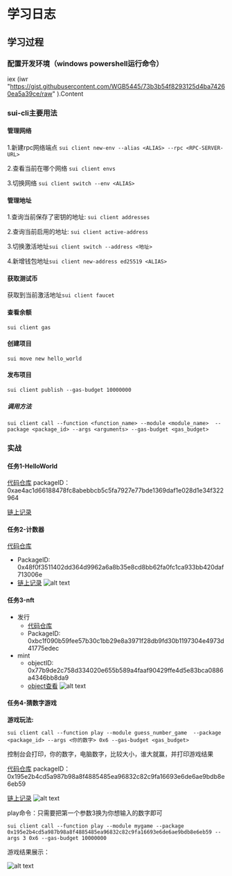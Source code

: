 # 学习日志

## 学习过程
### 配置开发环境（windows powershell运行命令）
iex (iwr "https://gist.githubusercontent.com/WGB5445/73b3b54f8293125d4ba74260ea5a39ce/raw" ).Content

### sui-cli主要用法
#### 管理网络
1.新建rpc网络端点
```sui client new-env --alias <ALIAS> --rpc <RPC-SERVER-URL>```

2.查看当前在哪个网络
```sui client envs```

3.切换网络
```sui client switch --env <ALIAS>```

#### 管理地址
1.查询当前保存了密钥的地址: ```sui client addresses```

2.查询当前启用的地址: ```sui client active-address```

3.切换激活地址```sui client switch --address <地址>```

4.新增钱包地址```sui client new-address ed25519 <ALIAS>```

#### 获取测试币
获取到当前激活地址```sui client faucet```

#### 查看余额
```sui client gas```

#### 创建项目

```sui move new hello_world```

#### 发布项目

```sui client publish --gas-budget 10000000```

##### 调用方法

```sui client call --function <function_name> --module <module_name>  --package <package_id> --args <arguments> --gas-budget <gas_budget>```

### 实战


#### 任务1-HelloWorld
[代码仓库](https://github.com/pepoc3/Sui_Study/blob/main/hello_world.move)
packageID：0xae4ac1d66188478fc8abebbcb5c5fa7927e77bde1369daf1e028d1e34f322964

[链上记录](https://suiexplorer.com/txblock/8N8BBULE6vCr5UABiTJPTricjGtn56f8iUYpg8QE97sU?network=testnet)

#### 任务2-计数器
[代码仓库](https://github.com/pepoc3/Sui_Study/blob/main/Counter.move)

  - PackageID: 0x48f0f3511402dd364d9962a6a8b35e8cd8bb62fa0fc1ca933bb420daf713006e
  - [链上记录](https://suiexplorer.com/object/0x48f0f3511402dd364d9962a6a8b35e8cd8bb62fa0fc1ca933bb420daf713006e?network=devnet)
  ![alt text](image.png)


#### 任务3-nft
- 发行
  - [代码仓库](https://github.com/pepoc3/Sui_Study/blob/main/nft.move)
  - PackageID: 0xbc1f090b59fee57b30c1bb29e8a3971f28db9fd30b1197304e4973d41775edec
- mint
  - objectID: 0x77b9de2c758d334020e655b589a4faaf90429ffe4d5e83bca0886a4346bb8da9
  - [object查看](https://suiexplorer.com/object/0x77b9de2c758d334020e655b589a4faaf90429ffe4d5e83bca0886a4346bb8da9?network=devnet)
  ![alt text](image-2.png)

#### 任务4-猜数字游戏

**游戏玩法:**

```sui client call --function play --module guess_number_game  --package <package_id> --args <你的数字> 0x6 --gas-budget <gas_budget>```

控制台会打印，你的数字，电脑数字，比较大小，谁大就赢，并打印游戏结果

[代码仓库](https://github.com/pepoc3/Sui_Study/blob/main/mygame.move)
packageID：0x195e2b4cd5a987b98a8f4885485ea96832c82c9fa16693e6de6ae9bdb8e6eb59 

[链上记录](https://suiexplorer.com/txblock/Dq7scfmfqgSowyCQUeKx58dDyQ2g88CfkZU2YA1r3PM3?network=devnet)
![alt text](image-3.png)

play命令：只需要把第一个参数3换为你想输入的数字即可

```sui client call --function play --module mygame --package 0x195e2b4cd5a987b98a8f4885485ea96832c82c9fa16693e6de6ae9bdb8e6eb59 --args 3 0x6 --gas-budget 10000000```

游戏结果展示：

![alt text](image-1.png)



 
